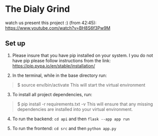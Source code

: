 # The Dialy Grind
watch us present this project :) (from 42:45): https://www.youtube.com/watch?v=BH8S6f3Pw9M



## Set up 

1. Please insure that you have pip installed on your system. I you do not have pip please follow instructions from the link: https://pip.pypa.io/en/stable/installation/

2. In the terminal, while in the base directory run:
> $ source env/bin/activate 
This will start the virtual environment

3. To install all project dependencies, run: 
> $ pip install -r requirements.txt -v
This will ensure that any missing dependencies are installed into your virtual environment.
>

4. To run the backend:
`cd api` and then
`flask --app app run`

5. To run the frontend:
`cd src` and then
`python app.py`

